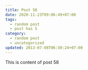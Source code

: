 ```yaml
---
title: Post 58
date: 2020-11-23T09:06:49+07:00
tags:
  - random post
  - post has 5
category:
  - random post
  - uncategorized
updated: 2013-07-08T06:50:24+07:00
---
```

This is content of post 58